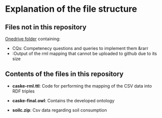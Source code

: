 # Explanation of the file structure

## Files not in this repository


 [Onedrive folder](https://liveunibo-my.sharepoint.com/personal/valentina_presutti_unibo_it/_layouts/15/onedrive.aspx?originalPath=aHR0cHM6Ly9saXZldW5pYm8tbXkuc2hhcmVwb2ludC5jb20vOmY6L2cvcGVyc29uYWwvdmFsZW50aW5hX3ByZXN1dHRpX3VuaWJvX2l0L0V2TTgwRVQzWHc1UHNvNjBQY3pkT0pBQkFWYzFFNlF0amNBSTRMQVZUOXdiTkE%5FcnRpbWU9TXBfNVpzTDUyRWc&id=%2Fpersonal%2Fvalentina%5Fpresutti%5Funibo%5Fit%2FDocuments%2FTeaching%2FKnowledgeEngineering%2FProjects%2FProject4%2D%20SoilConsumption%2FCal%C3%B2%2DScaramuzzi) containing:
 
* CQs: Competenecy questions and queries to implement them &rarr
* :Output of the rml mapping that cannot be uploaded to github due to its size
  


## Contents of the files in this repository

* **caske-rml.ttl**: Code for performing the mapping of the CSV data into RDF triples

* **caske-final.owl**: Contains the developed ontology  

* **soilc.zip**: Csv data regarding soil consumption
  

